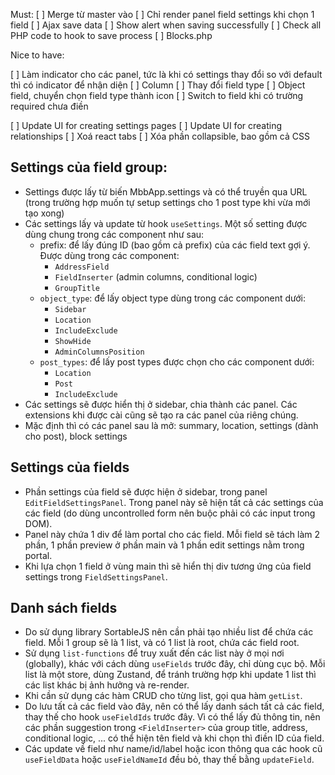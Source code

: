 Must:
[ ] Merge từ master vào
[ ] Chỉ render panel field settings khi chọn 1 field
	[ ] Ajax save data
	[ ] Show alert when saving successfully
	[ ] Check all PHP code to hook to save process
		[ ] Blocks.php

Nice to have:

[ ] Làm indicator cho các panel, tức là khi có settings thay đổi so với default thì có indicator để nhận diện
[ ] Column
[ ] Thay đổi field type
[ ] Object field, chuyển chọn field type thành icon
[ ] Switch to field khi có trường required chưa điền

[ ] Update UI for creating settings pages
[ ] Update UI for creating relationships
	[ ] Xoá react tabs
	[ ] Xóa phần collapsible, bao gồm cả CSS

## Settings của field group:

- Settings được lấy từ biến MbbApp.settings và có thể truyền qua URL (trong trường hợp muốn tự setup settings cho 1 post type khi vừa mới tạo xong)
- Các settings lấy và update từ hook `useSettings`. Một số setting được dùng chung trong các component như sau:
	- prefix: để lấy đúng ID (bao gồm cả prefix) của các field text gợi ý. Được dùng trong các component:
		+ `AddressField`
		+ `FieldInserter` (admin columns, conditional logic)
		+ `GroupTitle`
	- `object_type`: để lấy object type dùng trong các component dưới:
		+ `Sidebar`
		+ `Location`
		+ `IncludeExclude`
		+ `ShowHide`
		+ `AdminColumnsPosition`
	- `post_types`: để lấy post types được chọn cho các component dưới:
		+ `Location`
		+ `Post`
		+ `IncludeExclude`
- Các settings sẽ được hiển thị ở sidebar, chia thành các panel. Các extensions khi được cài cũng sẽ tạo ra các panel của riêng chúng.
- Mặc định thì có các panel sau là mở: summary, location, settings (dành cho post), block settings

## Settings của fields

- Phần settings của field sẽ được hiện ở sidebar, trong panel `EditFieldSettingsPanel`. Trong panel này sẽ hiện tất cả các settings của các field (do dùng uncontrolled form nên buộc phải có các input trong DOM).
- Panel này chứa 1 div để làm portal cho các field. Mỗi field sẽ tách làm 2 phần, 1 phần preview ở phần main và 1 phần edit settings nằm trong portal.
- Khi lựa chọn 1 field ở vùng main thì sẽ hiển thị div tương ứng của field settings trong `FieldSettingsPanel`.

## Danh sách fields

- Do sử dụng library SortableJS nên cần phải tạo nhiều list để chứa các field. Mỗi 1 group sẽ là 1 list, và có 1 list là root, chứa các field root.
- Sử dụng `list-functions` để truy xuất đến các list này ở mọi nơi (globally), khác với cách dùng `useFields` trước đây, chỉ dùng cục bộ. Mỗi list là một store, dùng Zustand, để tránh trường hợp khi update 1 list thì các list khác bị ảnh hưởng và re-render.
- Khi cần sử dụng các hàm CRUD cho từng list, gọi qua hàm `getList`.
- Do lưu tất cả các field vào đây, nên có thể lấy danh sách tất cả các field, thay thế cho hook `useFieldIds` trước đây. Vì có thể lấy đủ thông tin, nên các phần suggestion trong `<FieldInserter>` của group title, address, conditional logic, ... có thể hiện tên field và khi chọn thì điền ID của field.
- Các update về field như name/id/label hoặc icon thông qua các hook cũ `useFieldData` hoặc `useFieldNameId` đều bỏ, thay thế bằng `updateField`.